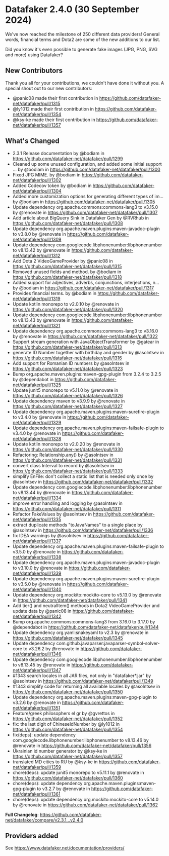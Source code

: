 # Datafaker 2.4.0 (30 September 2024)

We've now reached the milestone of 250 different data providers! General words, financial terms and Dota2 are some of the new additions to our list.

Did you know it's even possible to generate fake images (JPG, PNG, SVG and more) using Datafaker?

## New Contributors

Thank you all for your contributions, we couldn't have done it without you. A special shout out to our new contributors:

* @panic08 made their first contribution in https://github.com/datafaker-net/datafaker/pull/1315
* @ly1012 made their first contribution in https://github.com/datafaker-net/datafaker/pull/1354
* @ksy-ke made their first contribution in https://github.com/datafaker-net/datafaker/pull/1357

## What's Changed
* 2.3.1 Release documentation by @bodiam in https://github.com/datafaker-net/datafaker/pull/1299
* Cleaned up some unused configuration, and added some initial support … by @bodiam in https://github.com/datafaker-net/datafaker/pull/1300
* Fixed JPG MIME. by @bodiam in https://github.com/datafaker-net/datafaker/pull/1302
* Added Codecov token by @bodiam in https://github.com/datafaker-net/datafaker/pull/1304
* Added more customization options for generating different types of im… by @bodiam in https://github.com/datafaker-net/datafaker/pull/1305
* Update dependency org.apache.commons:commons-lang3 to v3.15.0 by @renovate in https://github.com/datafaker-net/datafaker/pull/1307
* Add article about BigQuery Sink in Datafaker Gen by @RVRhub in https://github.com/datafaker-net/datafaker/pull/1308
* Update dependency org.apache.maven.plugins:maven-javadoc-plugin to v3.8.0 by @renovate in https://github.com/datafaker-net/datafaker/pull/1309
* Update dependency com.googlecode.libphonenumber:libphonenumber to v8.13.42 by @renovate in https://github.com/datafaker-net/datafaker/pull/1312
* Add Dota 2 VideoGameProvider by @panic08 in https://github.com/datafaker-net/datafaker/pull/1315
* Removed unused fields and method. by @bodiam in https://github.com/datafaker-net/datafaker/pull/1318
* Added support for adjectives, adverbs, conjunctions, interjections, n… by @bodiam in https://github.com/datafaker-net/datafaker/pull/1317
* Provides financial terms. by @bodiam in https://github.com/datafaker-net/datafaker/pull/1319
* Update kotlin monorepo to v2.0.10 by @renovate in https://github.com/datafaker-net/datafaker/pull/1320
* Update dependency com.googlecode.libphonenumber:libphonenumber to v8.13.43 by @renovate in https://github.com/datafaker-net/datafaker/pull/1321
* Update dependency org.apache.commons:commons-lang3 to v3.16.0 by @renovate in https://github.com/datafaker-net/datafaker/pull/1322
* Support stream generation with JavaObjectTransformer by @gatear in https://github.com/datafaker-net/datafaker/pull/1313
* generate ID Number together with birthday and gender by @asolntsev in https://github.com/datafaker-net/datafaker/pull/1316
* Add support for Romanian ID numbers by @asolntsev in https://github.com/datafaker-net/datafaker/pull/1323
* Bump org.apache.maven.plugins:maven-gpg-plugin from 3.2.4 to 3.2.5 by @dependabot in https://github.com/datafaker-net/datafaker/pull/1325
* Update junit5 monorepo to v5.11.0 by @renovate in https://github.com/datafaker-net/datafaker/pull/1326
* Update dependency maven to v3.9.9 by @renovate in https://github.com/datafaker-net/datafaker/pull/1327
* Update dependency org.apache.maven.plugins:maven-surefire-plugin to v3.4.0 by @renovate in https://github.com/datafaker-net/datafaker/pull/1329
* Update dependency org.apache.maven.plugins:maven-failsafe-plugin to v3.4.0 by @renovate in https://github.com/datafaker-net/datafaker/pull/1328
* Update kotlin monorepo to v2.0.20 by @renovate in https://github.com/datafaker-net/datafaker/pull/1330
* Refactoring: Relationship.any() by @asolntsev in https://github.com/datafaker-net/datafaker/pull/1331
* convert class Interval to record by @asolntsev in https://github.com/datafaker-net/datafaker/pull/1333
* simplify EnFile: don't collect a static list that is needed only once by @asolntsev in https://github.com/datafaker-net/datafaker/pull/1332
* Update dependency com.googlecode.libphonenumber:libphonenumber to v8.13.44 by @renovate in https://github.com/datafaker-net/datafaker/pull/1334
* improve error handling and logging by @asolntsev in https://github.com/datafaker-net/datafaker/pull/1311
* Refactor FakeValues by @asolntsev in https://github.com/datafaker-net/datafaker/pull/1335
* extract duplicate methods "toJavaNames" to a single place by @asolntsev in https://github.com/datafaker-net/datafaker/pull/1336
* fix IDEA warnings by @asolntsev in https://github.com/datafaker-net/datafaker/pull/1337
* Update dependency org.apache.maven.plugins:maven-failsafe-plugin to v3.5.0 by @renovate in https://github.com/datafaker-net/datafaker/pull/1338
* Update dependency org.apache.maven.plugins:maven-javadoc-plugin to v3.10.0 by @renovate in https://github.com/datafaker-net/datafaker/pull/1339
* Update dependency org.apache.maven.plugins:maven-surefire-plugin to v3.5.0 by @renovate in https://github.com/datafaker-net/datafaker/pull/1340
* Update dependency org.mockito:mockito-core to v5.13.0 by @renovate in https://github.com/datafaker-net/datafaker/pull/1341
* Add tier() and neutralItem() methods in Dota2 VideoGameProvider and update data by @panic08 in https://github.com/datafaker-net/datafaker/pull/1342
* Bump org.apache.commons:commons-lang3 from 3.16.0 to 3.17.0 by @dependabot in https://github.com/datafaker-net/datafaker/pull/1344
* Update dependency org.yaml:snakeyaml to v2.3 by @renovate in https://github.com/datafaker-net/datafaker/pull/1345
* Update dependency com.github.javaparser:javaparser-symbol-solver-core to v3.26.2 by @renovate in https://github.com/datafaker-net/datafaker/pull/1346
* Update dependency com.googlecode.libphonenumber:libphonenumber to v8.13.45 by @renovate in https://github.com/datafaker-net/datafaker/pull/1347
* #1343 search locales in all JAR files, not only in "datafaker*.jar" by @asolntsev in https://github.com/datafaker-net/datafaker/pull/1349
* #1343 simplify code for returning all available locales by @asolntsev in https://github.com/datafaker-net/datafaker/pull/1350
* Update dependency org.apache.maven.plugins:maven-gpg-plugin to v3.2.6 by @renovate in https://github.com/datafaker-net/datafaker/pull/1351
* Feature/greek philosophers el gr by @gvrettos in https://github.com/datafaker-net/datafaker/pull/1352
* fix: the last digit of ChineseIdNumber by @ly1012 in https://github.com/datafaker-net/datafaker/pull/1354
* fix(deps): update dependency com.googlecode.libphonenumber:libphonenumber to v8.13.46 by @renovate in https://github.com/datafaker-net/datafaker/pull/1356
* Ukrainian id number generator by @ksy-ke in https://github.com/datafaker-net/datafaker/pull/1357
* translated MD cities to RU by @ksy-ke in https://github.com/datafaker-net/datafaker/pull/1359
* chore(deps): update junit5 monorepo to v5.11.1 by @renovate in https://github.com/datafaker-net/datafaker/pull/1360
* chore(deps): update dependency org.apache.maven.plugins:maven-gpg-plugin to v3.2.7 by @renovate in https://github.com/datafaker-net/datafaker/pull/1361
* chore(deps): update dependency org.mockito:mockito-core to v5.14.0 by @renovate in https://github.com/datafaker-net/datafaker/pull/1362

**Full Changelog**: https://github.com/datafaker-net/datafaker/compare/v2.3.1...v2.4.0

## Providers added

See https://www.datafaker.net/documentation/providers/
